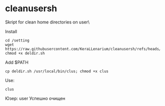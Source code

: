 # cleanusersh
Skript for clean home directories on user\

Install
```
cd /setting
wget https://raw.githubusercontent.com/KeraLLenarium/cleanusersh/refs/heads/main/deldir.sh; chmod +x deldir.sh
```
Add $PATH
```
cp deldir.sh /usr/local/bin/clus; chmod +x clus
```
Use:
```
clus
```
Юзер: user
Успешно очищен
